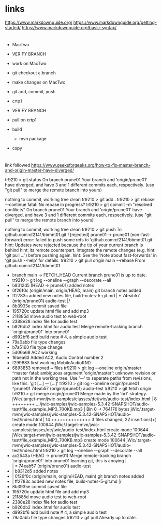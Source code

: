 # links
https://www.markdownguide.org/
https://www.markdownguide.org/getting-started/
https://www.markdownguide.org/basic-syntax/

# 

- MacTwo
- VERIFY BRANCH
- work on MacTwo
- git checkout a branch
- make changes on MacTwo
- git add, commit, push

- crtp1
- VERIFY BRANCH
- pull on crtp1
- build 
    - mvn package
- copy 

#



link followed
https://www.geeksforgeeks.org/how-to-fix-master-branch-and-origin-master-have-diverged/

tr9210 > git status
On branch prune01
Your branch and 'origin/prune01' have diverged,
and have 3 and 1 different commits each, respectively.
  (use "git pull" to merge the remote branch into yours)

nothing to commit, working tree clean
tr9210 > git add .
tr9210 > git rebase --continue
fatal: No rebase in progress?
tr9210 > git commit -m "resolved confilicts"
On branch prune01
Your branch and 'origin/prune01' have diverged,
and have 3 and 1 different commits each, respectively.
  (use "git pull" to merge the remote branch into yours)

nothing to commit, working tree clean
tr9210 > git push
To github.com:cf2141/bbmnt01.git
 ! [rejected]        prune01 -> prune01 (non-fast-forward)
error: failed to push some refs to 'github.com:cf2141/bbmnt01.git'
hint: Updates were rejected because the tip of your current branch is behind
hint: its remote counterpart. Integrate the remote changes (e.g.
hint: 'git pull ...') before pushing again.
hint: See the 'Note about fast-forwards' in 'git push --help' for details.
tr9210 > git pull origin main --rebase
From github.com:cf2141/bbmnt01
 * branch            main       -> FETCH_HEAD
Current branch prune01 is up to date.
tr9210 > git log --oneline --graph --decorate --all
* b8312d5 (HEAD -> prune01) added notes
* 0f26f0c (origin/main, origin/HEAD, main) git branch notes added
* ff2783c added new notes file, build-notes-5-git.md
| * 74eab57 (origin/prune01) audio-test
|/
* 8b3935e commit saved file
* 195720c update html file and add mp3
* 211885d move audio test to web-root
* 2388e28 index file for audio test
* b926db2 index.html for audio test
Merge remote-tracking branch 'origin/prune01' into prune01
* d992bf6 add build note # 4, a simple audio test
* 79a0abb file type changes
* b7a5160 file type change
* 5d06a68 AC2 working
* 16bea63 Added AC2, Audio Control number 2
* f299883 first working MobileAudioRND
* 6893853 removed ~ files
tr9210 > git log --oneline origin/master ^master
fatal: ambiguous argument 'origin/master': unknown revision or path not in the working tree.
Use '--' to separate paths from revisions, like this:
'git <command> [<revision>...] -- [<file>...]'
tr9210 > git log --oneline origin/prune01 ^prune01
74eab57 (origin/prune01) audio-test
tr9210 > git fetch origin
tr9210 > git merge origin/prune01
Merge made by the 'ort' strategy.
 jWic/.target-mvn/jwic-samples/classes/de/jwic/audio-test/index.html                   |   8 ++++++++
 .../jwic-samples/jwic-samples-5.3.42-SNAPSHOT/audio-test/file_example_MP3_700KB.mp3   | Bin 0 -> 764176 bytes
 jWic/.target-mvn/jwic-samples/jwic-samples-5.3.42-SNAPSHOT/audio-test/index.html      |  14 ++++++++++++++
 3 files changed, 22 insertions(+)
 create mode 100644 jWic/.target-mvn/jwic-samples/classes/de/jwic/audio-test/index.html
 create mode 100644 jWic/.target-mvn/jwic-samples/jwic-samples-5.3.42-SNAPSHOT/audio-test/file_example_MP3_700KB.mp3
 create mode 100644 jWic/.target-mvn/jwic-samples/jwic-samples-5.3.42-SNAPSHOT/audio-test/index.html
tr9210 > git log --oneline --graph --decorate --all
*   ac2543a (HEAD -> prune01) Merge remote-tracking branch 'origin/prune01' into prune01 learning git, this is anoying
|\
| * 74eab57 (origin/prune01) audio-test
* | b8312d5 added notes
* | 0f26f0c (origin/main, origin/HEAD, main) git branch notes added
* | ff2783c added new notes file, build-notes-5-git.md
|/
* 8b3935e commit saved file
* 195720c update html file and add mp3
* 211885d move audio test to web-root
* 2388e28 index file for audio test
* b926db2 index.html for audio test
* d992bf6 add build note # 4, a simple audio test
* 79a0abb file type changes
tr9210 > git pull
Already up to date.

